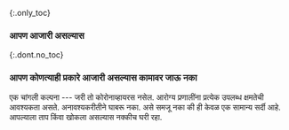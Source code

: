 {:.only_toc} 
 ### आपण आजारी असल्यास 

 {:.dont.no_toc} 
 ### आपण कोणत्याही प्रकारे आजारी असल्यास कामावर जाऊ नका 

 एक चांगली कल्पना --- जरी तो कोरोनाव्हायरस नसेल. आरोग्य प्रणालींना प्रत्येक उपलब्ध क्षमतेची आवश्यकता असते. अनावश्यकरीतीने घाबरू नका. असे समजू नका की ही केवळ एक सामान्य सर्दी आहे. आपल्याला ताप किंवा खोकला असल्यास नक्कीच घरी रहा. 

